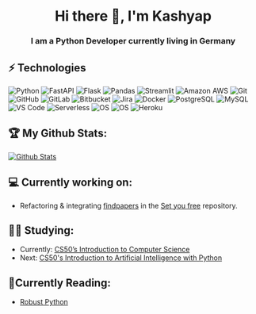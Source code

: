 <h1 align="center"> Hi there 👋, I'm Kashyap </h1>
<h3 align="center"> I am a Python Developer currently living in Germany </h3>

## ⚡ Technologies
  ![Python](https://img.shields.io/badge/Python-3776AB?style=for-the-badge&logo=python&logoColor=white)
  ![FastAPI](https://img.shields.io/badge/-FastAPI-teal?style=for-the-badge&logo=fastapi&logoColor=white)
  ![Flask](https://img.shields.io/badge/-Flask-teal?style=for-the-badge&logo=flask&logoColor=white)
  ![Pandas](https://img.shields.io/badge/-Pandas-430098?style=for-the-badge&logo=pandas)
  ![Streamlit](https://img.shields.io/badge/-Streamlit-black?style=for-the-badge&logo=streamlit)
  ![Amazon AWS](https://img.shields.io/badge/Amazon%20AWS-232F3E?style=for-the-badge&logo=amazon-aws)
  ![Git](https://img.shields.io/badge/-Git-black?style=for-the-badge&logo=git)
  ![GitHub](https://img.shields.io/badge/-GitHub-181717?style=for-the-badge&logo=github)
  ![GitLab](https://img.shields.io/badge/-GitLab-FCA121?style=for-the-badge&logo=gitlab)
  ![Bitbucket](https://img.shields.io/badge/-Bitbucket-FCA121?style=for-the-badge&logo=bitbucket)
  ![Jira](https://img.shields.io/badge/-Jira-FCA121?style=for-the-badge&logo=jira)
  ![Docker](https://img.shields.io/badge/-Docker-black?style=for-the-badge&logo=docker)
  ![PostgreSQL](https://img.shields.io/badge/-PostgreSQL-336791?style=for-the-badge&logo=postgresql)
  ![MySQL](https://img.shields.io/badge/-MySQL-black?style=for-the-badge&logo=mysql)
  ![VS Code](https://img.shields.io/badge/-VS%20Code-007ACC?style=for-the-badge&logo=visual-studio-code)
  ![Serverless](https://img.shields.io/badge/-Serverless-black?style=for-the-badge&logo=serverless)
  ![OS](https://img.shields.io/badge/-Linux-informational?style=for-the-badge&logo=linux&logoColor=white)
  ![OS](https://img.shields.io/badge/-Windows-informational?style=for-the-badge&logo=windows&logoColor=white)
  ![Heroku](https://img.shields.io/badge/-Heroku-430098?style=for-the-badge&logo=heroku)

## :trophy: My Github Stats:

[![Github Stats](https://github-readme-stats.vercel.app/api?username=kashyapm94&theme=algolia&show_icons=true&count_private=true)](https://github.com/kashyapm94)

## 💻 Currently working on:
- Refactoring & integrating [findpapers](https://github.com/ChristianGerloff/findpapers) in the [Set you free](https://github.com/ChristianGerloff/set-you-free/tree/feature/findpapers-models) repository.

## 🧑‍🎓 Studying:
- Currently: [CS50’s Introduction to Computer Science](https://cs50.harvard.edu/x/2023/)
- Next: [CS50's Introduction to Artificial Intelligence with Python](https://www.edx.org/learn/artificial-intelligence/harvard-university-cs50-s-introduction-to-artificial-intelligence-with-python)

## 📖Currently Reading:
- [Robust Python](https://www.oreilly.com/library/view/robust-python/9781098100650/)
